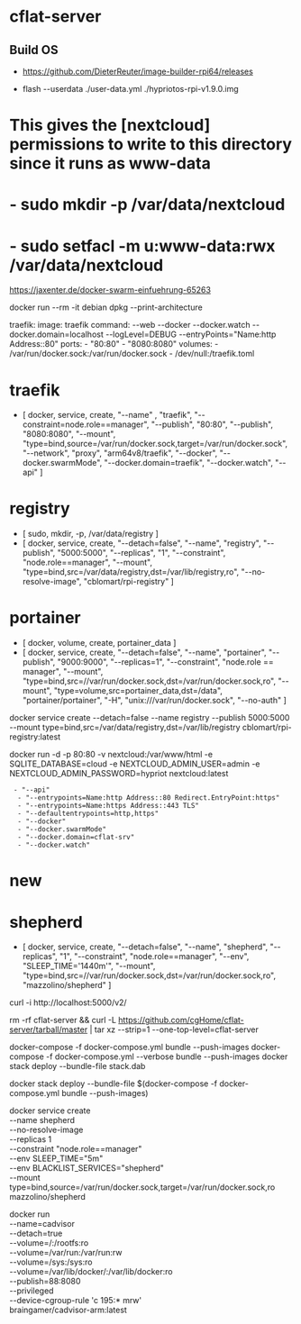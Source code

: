 # cflat-server

## Build OS

- https://github.com/DieterReuter/image-builder-rpi64/releases

- flash --userdata ./user-data.yml ./hypriotos-rpi-v1.9.0.img


# This gives the [nextcloud] permissions to write to this directory since it runs as www-data
# - sudo mkdir -p /var/data/nextcloud
# - sudo setfacl -m u:www-data:rwx /var/data/nextcloud

https://jaxenter.de/docker-swarm-einfuehrung-65263

docker run --rm -it debian dpkg --print-architecture

traefik:
  image: traefik
  command: --web --docker --docker.watch --docker.domain=localhost --logLevel=DEBUG --entryPoints="Name:http Address::80"
  ports:
    - "80:80"
    - "8080:8080"
  volumes:
    - /var/run/docker.sock:/var/run/docker.sock
    - /dev/null:/traefik.toml

  # traefik
  - [
      docker, service, create,
        "--name" , "traefik",
        "--constraint=node.role==manager",
        "--publish", "80:80", 
        "--publish", "8080:8080",
        "--mount", "type=bind,source=/var/run/docker.sock,target=/var/run/docker.sock",
        "--network", "proxy",
        "arm64v8/traefik",
        "--docker",
        "--docker.swarmMode",
        "--docker.domain=traefik",
        "--docker.watch",
        "--api"
    ]
    
  # registry
  - [ sudo, mkdir, -p, /var/data/registry ]
  - [
      docker, service, create, 
       "--detach=false",
       "--name", "registry",
       "--publish", "5000:5000",
       "--replicas", "1",
       "--constraint", "node.role==manager",
       "--mount", "type=bind,src=/var/data/registry,dst=/var/lib/registry,ro",
       "--no-resolve-image",
       "cblomart/rpi-registry"
    ]

  # portainer
  - [ docker, volume, create, portainer_data ]
  - [ 
      docker, service, create, 
        "--detach=false", 
        "--name", "portainer", 
        "--publish", "9000:9000",
        "--replicas=1",
        "--constraint", "node.role == manager",
        "--mount", "type=bind,src=//var/run/docker.sock,dst=/var/run/docker.sock,ro", 
        "--mount", "type=volume,src=portainer_data,dst=/data", 
        "portainer/portainer", 
          "-H", "unix:///var/run/docker.sock", "--no-auth"
    ]



docker service create --detach=false --name registry --publish 5000:5000 --mount type=bind,src=/var/data/registry,dst=/var/lib/registry cblomart/rpi-registry:latest



docker run -d -p 80:80 -v nextcloud:/var/www/html -e SQLITE_DATABASE=cloud -e NEXTCLOUD_ADMIN_USER=admin -e NEXTCLOUD_ADMIN_PASSWORD=hypriot nextcloud:latest

     - "--api"
      - "--entrypoints=Name:http Address::80 Redirect.EntryPoint:https"
      - "--entrypoints=Name:https Address::443 TLS"
      - "--defaultentrypoints=http,https"
      - "--docker"
      - "--docker.swarmMode"
      - "--docker.domain=cflat-srv"
      - "--docker.watch"

# new

  # shepherd
  - [
      docker, service, create, 
       "--detach=false", 
       "--name", "shepherd",
       "--replicas", "1",
       "--constraint", "node.role==manager",
       "--env", "SLEEP_TIME='1440m'",
       "--mount", "type=bind,src=//var/run/docker.sock,dst=/var/run/docker.sock,ro", 
       "mazzolino/shepherd"
    ]


curl -i http://localhost:5000/v2/

rm -rf cflat-server && curl -L https://github.com/cgHome/cflat-server/tarball/master | tar xz --strip=1 --one-top-level=cflat-server

docker-compose -f docker-compose.yml bundle --push-images
docker-compose -f docker-compose.yml --verbose bundle --push-images
docker stack deploy --bundle-file stack.dab 


docker stack deploy --bundle-file $(docker-compose -f docker-compose.yml bundle --push-images)


docker service create \
    --name shepherd \
    --no-resolve-image \
    --replicas 1 \
    --constraint "node.role==manager" \
    --env SLEEP_TIME="5m" \
    --env BLACKLIST_SERVICES="shepherd" \
    --mount type=bind,source=/var/run/docker.sock,target=/var/run/docker.sock,ro \
    mazzolino/shepherd

docker run \
  --name=cadvisor \
  --detach=true \
  --volume=/:/rootfs:ro \
  --volume=/var/run:/var/run:rw \
  --volume=/sys:/sys:ro \
  --volume=/var/lib/docker/:/var/lib/docker:ro \
  --publish=88:8080 \
  --privileged \
  --device-cgroup-rule 'c 195:* mrw' \
  braingamer/cadvisor-arm:latest
